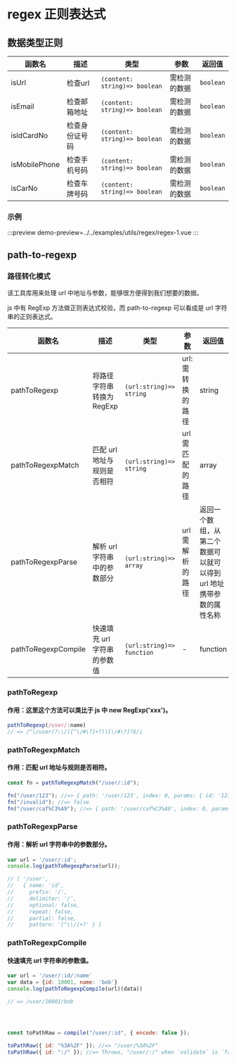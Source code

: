# regex 正则表达式


## 数据类型正则

| 函数名        | 描述           | 类型                          | 参数         | 返回值    |
| ------------- | -------------- | ----------------------------- | ------------ | --------- |
| isUrl         | 检查url        | `(content: string)=> boolean` | 需检测的数据 | `boolean` |
| isEmail       | 检查邮箱地址   | `(content: string)=> boolean` | 需检测的数据 | `boolean` |
| isIdCardNo    | 检查身份证号码 | `(content: string)=> boolean` | 需检测的数据 | `boolean` |
| isMobilePhone | 检查手机号码   | `(content: string)=> boolean` | 需检测的数据 | `boolean` |
| isCarNo       | 检查车牌号码   | `(content: string)=> boolean` | 需检测的数据 | `boolean` |




### 示例

:::preview
demo-preview=../../examples/utils/regex/regex-1.vue
:::



##   path-to-regexp

### 路径转化模式

该工具库用来处理 url 中地址与参数，能够很方便得到我们想要的数据。

js 中有 RegExp 方法做正则表达式校验，而 path-to-regexp 可以看成是 url 字符串的正则表达式。



| 函数名              | 描述                        | 类型                      | 参数              | 返回值                                                              |
| ------------------- | --------------------------- | ------------------------- | ----------------- | ------------------------------------------------------------------- |
| pathToRegexp        | 将路径字符串转换为 RegExp   | `(url:string)=> string`   | url: 需转换的路径 | string                                                              |
| pathToRegexpMatch   | 匹配 url 地址与规则是否相符 | `(url:string)=> string`   | url 需匹配的路径  | array                                                               |
| pathToRegexpParse   | 解析 url 字符串中的参数部分 | `(url:string)=> array`    | url 需解析的路径  | 返回一个数组，从第二个数据可以就可以得到 url 地址携带参数的属性名称 |
| pathToRegexpCompile | 快速填充 url 字符串的参数值 | `(url:string)=> function` | -                 | function                                                            |



### pathToRegexp

#### 作用：这里这个方法可以类比于 js 中 new RegExp('xxx')。

```js
pathToRegexp(/user/:name)
// => /^\/user(?:\/([^\/#\?]+?))[\/#\?]?$/i

```


### pathToRegexpMatch

#### 作用：匹配 url 地址与规则是否相符。

```js
const fn = pathToRegexpMatch("/user/:id");

fn("/user/123"); //=> { path: '/user/123', index: 0, params: { id: '123' } }
fn("/invalid"); //=> false
fn("/user/caf%C3%A9"); //=> { path: '/user/caf%C3%A9', index: 0, params: { id: 'café' } }
```


### pathToRegexpParse

#### 作用：解析 url 字符串中的参数部分。

```js
var url = '/user/:id';
console.log(pathToRegexpParse(url));

// [ '/user',
//   { name: 'id',
//     prefix: '/',
//     delimiter: '/',
//     optional: false,
//     repeat: false,
//     partial: false,
//     pattern: '[^\\/]+?' } ]

```

### pathToRegexpCompile

#### 快速填充 url 字符串的参数值。



```js
var url = '/user/:id/:name'
var data = {id: 10001, name: 'bob'}
console.log(pathToRegexpCompile(url)(data))

// => /user/10001/bob




const toPathRaw = compile("/user/:id", { encode: false });

toPathRaw({ id: "%3A%2F" }); //=> "/user/%3A%2F"
toPathRaw({ id: ":/" }); //=> Throws, "/user/:/" when `validate` is `false`.
```



<!-- ### 示例

:::preview
demo-preview=../../examples/utils/regex/pathRegex.vue
::: -->
